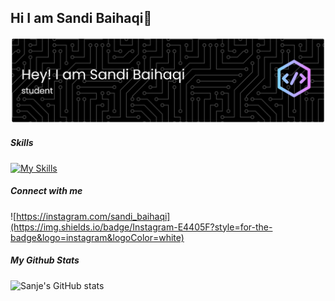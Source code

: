 ## Hi I am Sandi Baihaqi👋
![Sanjehaqi](img/github-header-banner.png)
<!--
**Sanjehaqi/Sanjehaqi** is a ✨ _special_ ✨ repository because its `README.md` (this file) appears on your GitHub profile.

Here are some ideas to get you started:

- 🔭 I’m currently working on ...
- 🌱 I’m currently learning ...
- 👯 I’m looking to collaborate on ...
- 🤔 I’m looking for help with ...
- 💬 Ask me about ...
- 📫 How to reach me: ...
- 😄 Pronouns: ...
- ⚡ Fun fact: ...
-->


##### Skills

[![My Skills](https://skillicons.dev/icons?i=html,css,js,python,arduino,matlab,vscode&theme=light&perline=4)](https://skillicons.dev)



##### Connect with me
![https://instagram.com/sandi_baihaqi](https://img.shields.io/badge/Instagram-E4405F?style=for-the-badge&logo=instagram&logoColor=white)

##### My Github Stats
![Sanje's GitHub stats](https://github-readme-stats.vercel.app/api?username=sanjehaqi&hide=contribs,prs&show_icons=true&theme=dark)